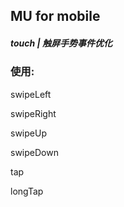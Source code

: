 ## MU for mobile

##### touch | 触屏手势事件优化

### 使用:

swipeLeft

swipeRight

swipeUp

swipeDown

tap

longTap